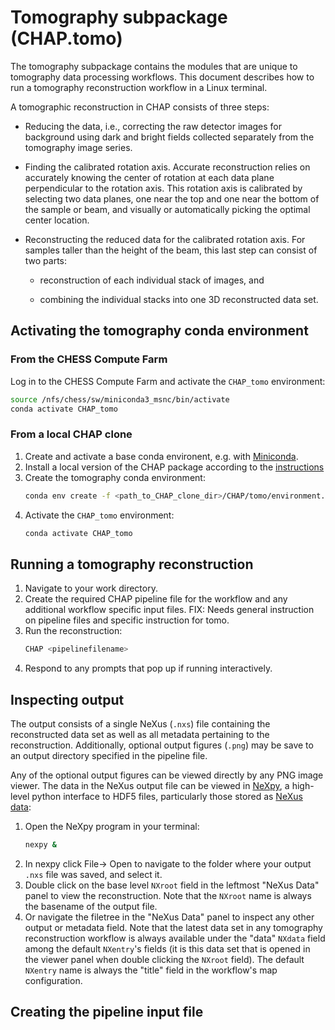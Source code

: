 # Tomography subpackage (CHAP.tomo)

The tomography subpackage contains the modules that are unique to tomography data processing workflows. This document describes how to run a tomography reconstruction workflow in a Linux terminal.

A tomographic reconstruction in CHAP consists of three steps:

- Reducing the data, i.e., correcting the raw detector images for background using dark and bright fields collected separately from the tomography image series.

- Finding the calibrated rotation axis. Accurate reconstruction relies on accurately knowing the center of rotation at each data plane perpendicular to the rotation axis. This rotation axis is calibrated by selecting two data planes, one near the top and one near the bottom of the sample or beam, and visually or automatically picking the optimal center location.

- Reconstructing the reduced data for the calibrated rotation axis. For samples taller than the height of the beam, this last step can consist of two parts:

  - reconstruction of each individual stack of images, and

  - combining the individual stacks into one 3D reconstructed data set.

## Activating the tomography conda environment

### From the CHESS Compute Farm

Log in to the CHESS Compute Farm and activate the `CHAP_tomo` environment:
```bash
source /nfs/chess/sw/miniconda3_msnc/bin/activate
conda activate CHAP_tomo
```

### From a local CHAP clone

1. Create and activate a base conda environent, e.g. with [Miniconda](https://docs.conda.io/projects/miniconda/en/latest/).
1. Install a local version of the CHAP package according to the [instructions](/docs/installation.md)
1. Create the tomography conda environment:
   ```bash
   conda env create -f <path_to_CHAP_clone_dir>/CHAP/tomo/environment.yml
   ```
1. Activate the `CHAP_tomo` environment:
   ```bash
   conda activate CHAP_tomo
   ```

## Running a tomography reconstruction

1. Navigate to your work directory.
1. Create the required CHAP pipeline file for the workflow and any additional workflow specific input files. FIX: Needs general instruction on pipeline files and specific instruction for tomo.
1. Run the reconstruction:
   ```bash
   CHAP <pipelinefilename>
   ```
1. Respond to any prompts that pop up if running interactively.

## Inspecting output

The output consists of a single NeXus (`.nxs`) file containing the reconstructed data set as well as all metadata pertaining to the reconstruction. Additionally, optional output figures (`.png`) may be save to an output directory specified in the pipeline file.

Any of the optional output figures can be viewed directly by any PNG image viewer. The data in the NeXus output file can be viewed in [NeXpy](https://nexpy.github.io/nexpy/), a high-level python interface to HDF5 files, particularly those stored as [NeXus data](http://www.nexusformat.org):
1. Open the NeXpy program in your terminal:
   ```bash
   nexpy &
   ```
1. In nexpy click File-> Open to navigate to the folder where your output `.nxs` file was saved, and select it.
1. Double click on the base level `NXroot` field in the leftmost "NeXus Data" panel to view the reconstruction. Note that the `NXroot` name is always the basename of the output file.
1. Or navigate the filetree in the "NeXus Data" panel to inspect any other output or metadata field. Note that the latest data set in any tomography reconstruction workflow is always available under the "data" `NXdata` field among the default `NXentry`'s fields (it is this data set that is opened in the viewer panel when double clicking the `NXroot` field). The default `NXentry` name is always the "title" field in the workflow's map configuration.

## Creating the pipeline input file
